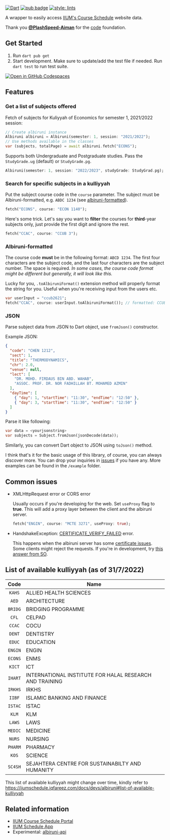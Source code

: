<!--
This README describes the package. If you publish this package to pub.dev,
this README's contents appear on the landing page for your package.

For information about how to write a good package README, see the guide for
[writing package pages](https://dart.dev/guides/libraries/writing-package-pages).

For general information about developing packages, see the Dart guide for
[creating packages](https://dart.dev/guides/libraries/create-library-packages)
and the Flutter guide for
[developing packages and plugins](https://flutter.dev/developing-packages).
-->

[![Dart](https://img.shields.io/badge/dart-%230175C2.svg?logo=dart&logoColor=white)](https://dart.dev/)
[![pub badge](https://img.shields.io/pub/v/albiruni.svg)](https://pub.dev/packages/albiruni)
[![style: lints](https://img.shields.io/badge/style-lints-4BC0F5.svg)](https://pub.dev/packages/lints)

A wrapper to easily access [IIUM's Course Schedule](https://albiruni.iium.edu.my/myapps/StudentOnline/schedule1.php) website data.

Thank you [**@PlashSpeed-Aiman**](https://github.com/PlashSpeed-Aiman) for the [code](https://github.com/PlashSpeed-Aiman/IIUMCourseScheduleApp) foundation.

## Get Started

1. Run `dart pub get`
2. Start development. Make sure to update/add the test file if needed. Run `dart test` to run test suite.

[![Open in GitHub Codespaces](https://github.com/codespaces/badge.svg)](https://codespaces.new/iiumschedule/albiruni)

## Features

### Get a list of subjects offered

Fetch of subjects for Kuliyyah of Economics for semester 1, 2021/2022 session:

```dart
// Create albiruni instance
Albiruni albiruni = Albiruni(semester: 1, session: "2021/2022");
// Use methods available in the classes
var (subjects, totalPage) = await albiruni.fetch("ECONS");
```

Supports both Undergraduate and Postgraduate studies. Pass the `StudyGrade.ug` (default) or `StudyGrade.pg`.

```dart
Albiruni(semester: 1, session: "2022/2023", studyGrade: StudyGrad.pg);
```

### Search for specific subjects in a kulliyyah

Put the subject course code in the `course` parameter. The subject must be Albiruni-formatted, e.g. `ABDC 1234` (see [albiruni-formatted](#albiruni-formatted)).

```dart
fetch("ECONS", course: "ECON 1140");
```

Here's some trick. Let's say you want to **filter** the courses for **third**-year subjects only, just provide the first digit and ignore the rest.

```dart
fetch("CCAC", course: "CCUB 3");
```

### Albiruni-formatted

The course code **must** be in the following format: `ABCD 1234`. The first four characters are the subject code, and the last four characters are the subject number. The space is required. _In some cases, the course code format might be different but generally, it will look like this._

Lucky for you, `.toAlbiruniFormat()` extension method will properly format the string for you. Useful when you're receiving input from the users etc.

```dart
var userInput = "ccub2621";
fetch("CCAC", course: userInput.toAlbiruniFormat()); // formatted: CCUB 2621
```

### JSON

Parse subject data from JSON to Dart object, use `fromJson()` constructor.

Example JSON:

```json
{
  "code": "CHEN 1212",
  "sect": 1,
  "title": "THERMODYNAMICS",
  "chr": 2.0,
  "venue": null,
  "lect": [
    "DR. MOHD. FIRDAUS BIN ABD. WAHAB",
    "ASSOC. PROF. DR. NOR FADHILLAH BT. MOHAMED AZMIN"
  ],
  "dayTime": [
    { "day": 1, "startTime": "11:30", "endTime": "12:50" },
    { "day": 3, "startTime": "11:30", "endTime": "12:50" }
  ]
}
```

Parse it like following:

```dart
var data = <yourjsonstring>
var subjects = Subject.fromJson(jsonDecode(data));
```

Similarly, you can convert Dart object to JSON using `toJson()` method.

I think that's it for the basic usage of this library, of course, you can always discover more. You can drop your inquiries in [issues](https://github.com/iqfareez/albiruni/issues) if you have any. More examples can be found in the `/example` folder.

## Common issues

- XMLHttpRequest error or CORS error

  Usually occurs if you're developing for the web. Set `useProxy` flag to **true**. This will add a proxy layer between the client and the albiruni server.

  ```dart
  fetch("ENGIN", course: "MCTE 3271", useProxy: true);
  ```

- HandshakeException: [CERTIFICATE_VERIFY_FAILED](https://github.com/iqfareez/iium_schedule/issues/10) error.

  This happens when the albiruni server has some [certificate issues](https://github.com/iqfareez/iium_schedule/issues/10#issuecomment-1086550494). Some clients might reject the requests. If you're in development, try [this answer from SO](https://stackoverflow.com/a/61312927/13617136).

## List of available kulliyyah (as of 31/7/2022)

|  Code   | Name                                                    |
| :-----: | ------------------------------------------------------- |
| `KAHS`  | ALLIED HEALTH SCIENCES                                  |
|  `AED`  | ARCHITECTURE                                            |
| `BRIDG` | BRIDGING PROGRAMME                                      |
|  `CFL`  | CELPAD                                                  |
| `CCAC`  | COCU                                                    |
| `DENT`  | DENTISTRY                                               |
| `EDUC`  | EDUCATION                                               |
| `ENGIN` | ENGIN                                                   |
| `ECONS` | ENMS                                                    |
| `KICT`  | ICT                                                     |
| `IHART` | INTERNATIONAL INSTITUTE FOR HALAL RESEARCH AND TRAINING |
| `IRKHS` | IRKHS                                                   |
| `IIBF`  | ISLAMIC BANKING AND FINANCE                             |
| `ISTAC` | ISTAC                                                   |
|  `KLM`  | KLM                                                     |
| `LAWS`  | LAWS                                                    |
| `MEDIC` | MEDICINE                                                |
| `NURS`  | NURSING                                                 |
| `PHARM` | PHARMACY                                                |
|  `KOS`  | SCIENCE                                                 |
| `SC4SH` | SEJAHTERA CENTRE FOR SUSTAINABILTY AND HUMANITY         |

This list of available kulliyyah might change over time, kindly refer to https://iiumschedule.iqfareez.com/docs/devs/albiruni#list-of-available-kulliyyah

## Related information

- [IIUM Course Schedule Portal](https://albiruni.iium.edu.my/myapps/StudentOnline/schedule1.php)
- [IIUM Schedule App](https://iiumschedule.iqfareez.com)
- Experimental: [albiruni-api](https://github.com/iqfareez/albiruni-api)
